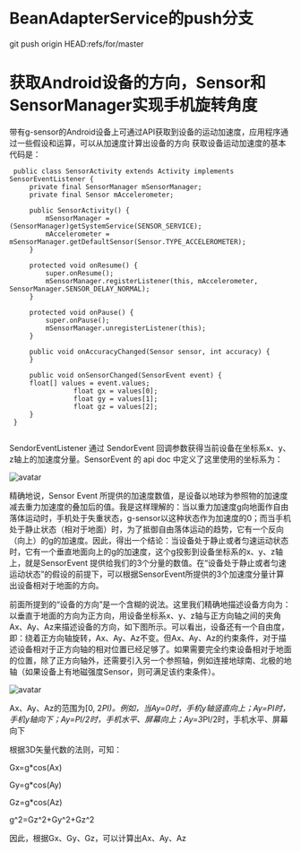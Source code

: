  # BeanAdapterService的push分支
 
 git push origin HEAD:refs/for/master


#  获取Android设备的方向，Sensor和SensorManager实现手机旋转角度

带有g-sensor的Android设备上可通过API获取到设备的运动加速度，应用程序通过一些假设和运算，可以从加速度计算出设备的方向
获取设备运动加速度的基本代码是：
```
 public class SensorActivity extends Activity implements SensorEventListener {
     private final SensorManager mSensorManager;
     private final Sensor mAccelerometer;

     public SensorActivity() {
         mSensorManager = (SensorManager)getSystemService(SENSOR_SERVICE);
         mAccelerometer = mSensorManager.getDefaultSensor(Sensor.TYPE_ACCELEROMETER);
     }

     protected void onResume() {
         super.onResume();
         mSensorManager.registerListener(this, mAccelerometer, SensorManager.SENSOR_DELAY_NORMAL);
     }

     protected void onPause() {
         super.onPause();
         mSensorManager.unregisterListener(this);
     }

     public void onAccuracyChanged(Sensor sensor, int accuracy) {
     }

     public void onSensorChanged(SensorEvent event) {
     float[] values = event.values;  
                float gx = values[0];  
                float gy = values[1];  
                float gz = values[2]; 
     }
 }
 
```

SendorEventListener 通过 SendorEvent 回调参数获得当前设备在坐标系x、y、z轴上的加速度分量。SensorEvent 的 api doc 中定义了这里使用的坐标系为：

![avatar](http://www.jcodecraeer.com/uploads/allimg/121009/2210292623-0.png)


精确地说，Sensor Event 所提供的加速度数值，是设备以地球为参照物的加速度减去重力加速度的叠加后的值。我是这样理解的：当以重力加速度g向地面作自由落体运动时，手机处于失重状态，g-sensor以这种状态作为加速度的0；而当手机处于静止状态（相对于地面）时，为了抵御自由落体运动的趋势，它有一个反向（向上）的g的加速度。因此，得出一个结论：当设备处于静止或者匀速运动状态时，它有一个垂直地面向上的g的加速度，这个g投影到设备坐标系的x、y、z轴上，就是SensorEvent 提供给我们的3个分量的数值。在“设备处于静止或者匀速运动状态”的假设的前提下，可以根据SensorEvent所提供的3个加速度分量计算出设备相对于地面的方向。

前面所提到的“设备的方向”是一个含糊的说法。这里我们精确地描述设备方向为：以垂直于地面的方向为正方向，用设备坐标系x、y、z轴与正方向轴之间的夹角Ax、Ay、Az来描述设备的方向，如下图所示。可以看出，设备还有一个自由度，即：绕着正方向轴旋转，Ax、Ay、Az不变。但Ax、Ay、Az的约束条件，对于描述设备相对于正方向轴的相对位置已经足够了。如果需要完全约束设备相对于地面的位置，除了正方向轴外，还需要引入另一个参照轴，例如连接地球南、北极的地轴（如果设备上有地磁强度Sensor，则可满足该约束条件）。

![avatar](http://www.jcodecraeer.com/uploads/allimg/121009/2210292623-1.png)


Ax、Ay、Az的范围为[0, 2*PI)。例如，当Ay=0时，手机y轴竖直向上；Ay=PI时，手机y轴向下；Ay=PI/2时，手机水平、屏幕向上；Ay=3*PI/2时，手机水平、屏幕向下

根据3D矢量代数的法则，可知：

Gx=g*cos(Ax)

Gy=g*cos(Ay)

Gz=g*cos(Az)

g^2=Gz^2+Gy^2+Gz^2

因此，根据Gx、Gy、Gz，可以计算出Ax、Ay、Az
